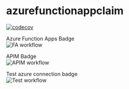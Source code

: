 # azurefunctionappclaim

[![codecov](https://codecov.io/gh/valbengalon/AzureFunctionsGithubActions/branch/main/graph/badge.svg?token=IRVHOUOX4Z)](https://codecov.io/gh/valbengalon/AzureFunctionsGithubActions)

Azure Function Apps Badge <br>
![FA workflow](https://github.com/valbengalon/azurefunctionappclaim/actions/workflows/GitActions-FA.yml/badge.svg)

APIM Badge <br>
![APIM workflow](https://github.com/valbengalon/azurefunctionappclaim/actions/workflows/GitActions-APIM.yml/badge.svg)

Test azure connection badge <br>
![Test workflow](https://github.com/valbengalon/azurefunctionappclaim/actions/workflows/GitActions-TestAzureLogin.yml/badge.svg)
